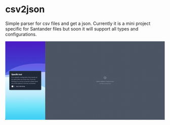 # csv2json
Simple parser for csv files and get a json. Currently it is a mini project specific for Santander files but soon it will support all types and configurations.

![web_view_screenshot](./resources/web_screenshot.jpeg)
